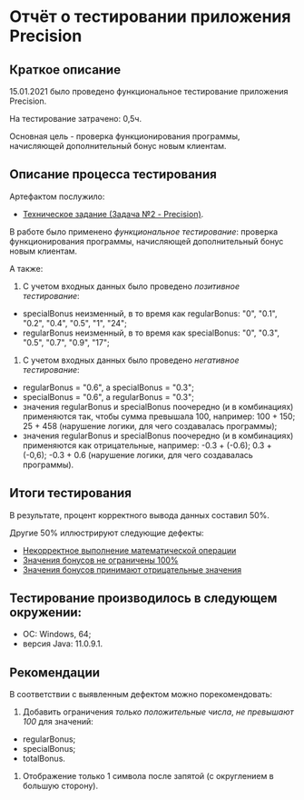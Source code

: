 # Отчёт о тестировании приложения Precision

## Краткое описание

15.01.2021 было проведено функциональное тестирование приложения Precision. 

На тестирование затрачено: 0,5ч.

Основная цель - проверка функционирования программы, начисляющей дополнительный бонус новым клиентам.

## Описание процесса тестирования

Артефактом послужило:
* [Техническое задание (Задача №2 - Precision)](https://github.com/netology-code/javaqa-homeworks/tree/master/programming).

В работе было применено *функциональное тестирование*: проверка функционирования программы, начисляющей дополнительный бонус новым клиентам.

А также:
1. С учетом входных данных было проведено *позитивное тестирование*:
* specialBonus неизменный, в то время как regularBonus: "0", "0.1", "0.2", "0.4", "0.5", "1", "24";
* regularBonus неизменный, в то время как specialBonus: "0", "0.3", "0.5", "0.7", "0.9", "17";

1. С учетом входных данных было проведено *негативное тестирование*:
* regularBonus = "0.6", а specialBonus = "0.3";
* specialBonus = "0.6", а regularBonus = "0.3";
* значения regularBonus и specialBonus поочередно (и в комбинациях) применяются так, чтобы сумма превышала 100, например: 100 + 150; 25 + 458 (нарушение логики, для чего создавалась программы);
* значения regularBonus и specialBonus поочередно (и в комбинациях) применяются как отрицательные, например: -0.3 + (-0.6); 0.3 + (-0,6); -0.3 + 0.6 (нарушение логики, для чего создавалась программы).

## Итоги тестирования

В результате, процент корректного вывода данных составил 50%.

Другие 50% иллюстрируют следующие дефекты:
* [Некорректное выполнение математической операции](https://github.com/viktoriia287/Java_1.2.2/issues/1)
* [Значения бонусов не ограничены 100%](https://github.com/viktoriia287/Java_1.2.2/issues/2)
* [Значения бонусов принимают отрицательные значения](https://github.com/viktoriia287/Java_1.2.2/issues/3)

## Тестирование производилось в следующем окружении:

* ОС: Windows, 64;
* версия Java: 11.0.9.1.

## Рекомендации

В соответствии с выявленным дефектом можно порекомендовать: 
1. Добавить ограничения *только положительные числа*, *не превышают 100* для значений: 
* regularBonus; 
* specialBonus; 
* totalBonus.
1. Отображение только 1 символа после запятой (с округлением в большую сторону).

